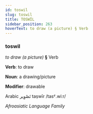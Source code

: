 ```yaml
---
id: toswil
slug: toswil
title: TOSWİL
sidebar_position: 263
hoverText: to draw (a picture) § Verb
---
```


### toswil

*to draw (a picture)* **§** Verb

**Verb**: to draw

**Noun**: a drawing/picture

**Modifier**: drawable

Arabic تَصْوِير taṣwīr /tasˤ.wiːr/

*Afroasiatic Language Family*